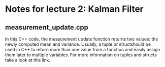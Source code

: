 # Notes for lecture 2: Kalman Filter

## measurement_update.cpp
In this C++ code, the measurement update function returns two values: the newly computed mean and variance. Usually, a tuple or structshould be used in C++ to return more than one value from a function and easily assign them later to multiple variables. For more information on tuples and structs take a look at this link.

